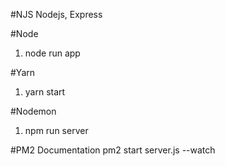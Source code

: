 #NJS
Nodejs, Express

#Node
1. node run app

#Yarn
1. yarn start

#Nodemon
1. npm run server


#PM2 Documentation
pm2 start server.js --watch
